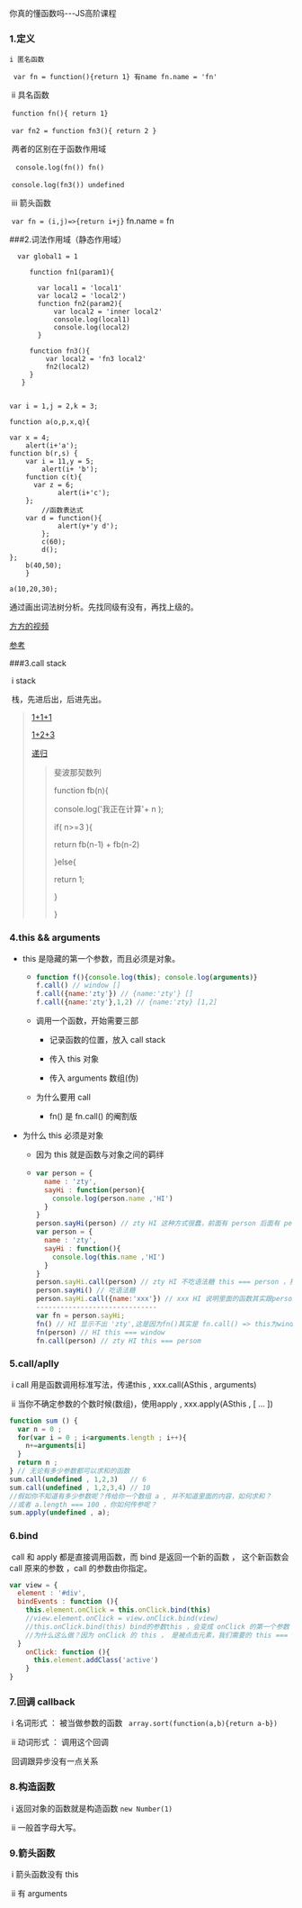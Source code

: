 你真的懂函数吗---JS高阶课程

### 1.定义

 	i 匿名函数

​	` var fn = function(){return 1} 有name fn.name = 'fn'`

​	ii 具名函数

​	`function fn(){ return 1}`

​	`var fn2 = function fn3(){ return 2 }`

​	 两者的区别在于函数作用域

​	` console.log(fn()) fn()`  

​	`console.log(fn3()) undefined`

​	iii 箭头函数

​	`var fn = (i,j)=>{return i+j}` fn.name = fn

###2.词法作用域（静态作用域）

      var global1 = 1
    
         function fn1(param1){
    
           var local1 = 'local1'
           var local2 = 'local2')
           function fn2(param2){
               var local2 = 'inner local2'
               console.log(local1)
               console.log(local2)
           }
    
         function fn3(){
             var local2 = 'fn3 local2'
             fn2(local2)
         }
       }


    var i = 1,j = 2,k = 3;
    
    function a(o,p,x,q){
    
    var x = 4;
        alert(i+'a');
    function b(r,s) {
        var i = 11,y = 5;
            alert(i+ 'b');
        function c(t){
          var z = 6;
                alert(i+'c');
        };
            //函数表达式
        var d = function(){
                alert(y+'y d');
            };
            c(60);
            d();
    };
        b(40,50);
        }
    
    a(10,20,30);

 通过画出词法树分析。先找同级有没有，再找上级的。

[方方的视频](https://xiedaimala.com/tasks/f3b7885d-ac51-4c41-a498-d01d532cc651?learnable_type=VideoTutorial&learnable_id=76247167-7764-4c49-bf78-53b4d126da7a#/)

[参考](http://js8.in/2011/08/15/javascript%E7%9A%84%E8%AF%8D%E6%B3%95%E4%BD%9C%E7%94%A8%E5%9F%9F/)

###3.call stack

​	i stack

​	栈，先进后出，后进先出。

> [1+1+1](http://latentflip.com/loupe/?code=ZnVuY3Rpb24gYSgpewogICAgY29uc29sZS5sb2coJ2EnKQogIHJldHVybiAnYScgIAp9CgpmdW5jdGlvbiBiKCl7CiAgICBjb25zb2xlLmxvZygnYicpCiAgICByZXR1cm4gJ2InCn0KCmZ1bmN0aW9uIGMoKXsKICAgIGNvbnNvbGUubG9nKCdjJykKICAgIHJldHVybiAnYycKfQoKYSgpCmIoKQpjKCk%3D!!!)
>
> [1+2+3](http://latentflip.com/loupe/?code=ZnVuY3Rpb24gYSgpewogICAgY29uc29sZS5sb2coJ2ExJykKICAgIGIoKQogICAgY29uc29sZS5sb2coJ2EyJykKICByZXR1cm4gJ2EnICAKfQpmdW5jdGlvbiBiKCl7CiAgICBjb25zb2xlLmxvZygnYjEnKQogICAgYygpCiAgICBjb25zb2xlLmxvZygnYjInKQogICAgcmV0dXJuICdiJwp9CmZ1bmN0aW9uIGMoKXsKICAgIGNvbnNvbGUubG9nKCdjJykKICAgIHJldHVybiAnYycKfQphKCkKY29uc29sZS5sb2coJ2VuZCcp!!!)
>
> [递归](ZnVuY3Rpb24gZmFiKG4pewogICAgY29uc29sZS5sb2coJ3N0YXJ0IGNhbGMgZmFiICcrIG4pCiAgICBpZihuPj0zKXsKICAgICAgICByZXR1cm4gZmFiKG4tMSkgKyBmYWIobi0yKQogICAgfWVsc2V7CiAgICAgICAgcmV0dXJuIDEKICAgIH0KfQoKZmFiKDUp)
>
> > 斐波那契数列
> >
> > function fb(n){
> >
> > console.log('我正在计算'+ n );
> >
> > if( n>=3 ){
> >
> > return fb(n-1) + fb(n-2)
> >
> > }else{
> >
> > return 1;
> >
> > }
> >
> > }

### 4.this && arguments

- this 是隐藏的第一个参数，而且必须是对象。

  - ```javascript
    function f(){console.log(this); console.log(arguments)}
    f.call() // window []
    f.call({name:'zty'}) // {name:'zty'} []
    f.call({name:'zty'},1,2) // {name:'zty} [1,2]
    ```

  - 调用一个函数，开始需要三部

    - 记录函数的位置，放入 call stack

    - 传入 this 对象

    - 传入 arguments 数组(伪)

  - 为什么要用 call

    - fn() 是 fn.call() 的阉割版

- 为什么 this 必须是对象

  - 因为 this 就是函数与对象之间的羁绊

  - ```javascript
    var person = {
      name : 'zty',
      sayHi : function(person){
        console.log(person.name ,'HI')
      }
    }
    person.sayHi(person) // zty HI 这种方式很蠢，前面有 person 后面有 person, 为什么 JS 不能帮我把 参数中的person 指定了呢，于是改造一下
    var person = {
      name : 'zty',
      sayHi : function(){
        console.log(this.name ,'HI')
      }
    }
    person.sayHi.call(person) // zty HI 不吃语法糖 this === person ，指定this
    person.sayHi() // 吃语法糖
    person.sayHi.call({name:'xxx'}) // xxx HI 说明里面的函数其实跟person对象没有任何关系，是独立的。(this 真的很不靠谱)
    ------------------------------
    var fn = person.sayHi;
    fn() // HI 显示不出 'zty',这是因为fn()其实是 fn.call() => this为window
    fn(person) // HI this === window
    fn.call(person) // zty HI this === persom
    ```

### 5.call/aplly

​	i call 用是函数调用标准写法，传递this , xxx.call(ASthis , arguments)

​	ii  当你不确定参数的个数时候(数组)，使用apply , xxx.apply(ASthis , [ ... ])

```javascript
function sum () {
  var n = 0 ;
  for(var i = 0 ; i<arguments.length ; i++){
    n+=arguments[i]
  }
  return n ;
} // 无论有多少参数都可以求和的函数
sum.call(undefined , 1,2,3)   // 6
sum.call(undefined , 1,2,3,4) // 10
//假如你不知道有多少参数呢？传给你一个数组 a , 并不知道里面的内容，如何求和？
//或者 a.length === 100 ，你如何传参呢？
sum.apply(undefined , a);
```

### 6.bind

​	call 和 apply 都是直接调用函数，而 bind 是返回一个新的函数 ， 这个新函数会call 原来的参数 ，call 的参数由你指定。

```javascript
var view = {
  element : '#div',
  bindEvents : function (){
    this.element.onClick = this.onClick.bind(this)
    //view.element.onClick = view.onClick.bind(view)
    //this.onClick.bind(this) bind的参数this ，会变成 onClick 的第一个参数
    //为什么这么做？因为 onClick 的 this ， 是被点击元素，我们需要的 this === view
  }
    onClick: function (){
      this.element.addClass('active')
    }
}
```

### 7.回调 callback

​	i 名词形式 ： 被当做参数的函数 ` array.sort(function(a,b){return a-b})`

​	ii 动词形式 ： 调用这个回调

​	回调跟异步没有一点关系

### 8.构造函数

​	i 返回对象的函数就是构造函数  `new Number(1)`

​	ii 一般首字母大写。

### 9.箭头函数

​	i 箭头函数没有 this 

​	ii 有 arguments 







